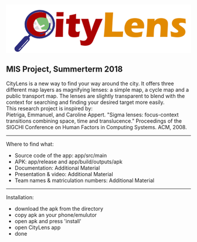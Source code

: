 ![logo](https://github.com/SarahBoening/CityLens/blob/master/app/src/main/assets/www/CityLensLogo.png)
## MIS Project, Summerterm 2018

CityLens is a new way to find your way around the city. It offers three different map layers as magnifying lenses: a simple map, a cycle map and a public transport map.
The lenses are slightly transparent to blend with the context for searching and finding your desired target more easily.  
This research project is inspired by:  
Pietriga, Emmanuel, and Caroline Appert. "Sigma lenses: focus-context transitions combining space, time and translucence." Proceedings of the SIGCHI Conference on Human Factors in Computing Systems. ACM, 2008.
***
Where to find what:
- Source code of the app: app/src/main
- APK: app/release and app/build/outputs/apk
- Documentation: Additional Material
- Presentation & video: Additional Material
- Team names & matriculation numbers: Additional Material
***
Installation:
- download the apk from the directory
- copy apk an your phone/emulutor
- open apk and press 'install'
- open CityLens app
- done

